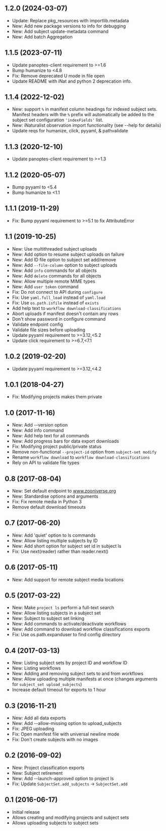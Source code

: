 ## 1.2.0 (2024-03-07)
- Update: Replace pkg_resources with importlib.metadata
- New: Add new package versions to info for debugging
- New: Add subject update-metadata command
- New: Add batch Aggregation

## 1.1.5 (2023-07-11)
- Update panoptes-client requirement to >=1.6
- Bump humanize to <4.8
- Fix: Remove deprecated U mode in file open
- Update README with iNat and python 2 deprecation info.

## 1.1.4 (2022-12-02)

- New: support `%` in manifest column headings for indexed subject sets. Manifest headers with the `%` prefix will automatically be added to the subject set configuration `'indexFields'` list.
- New: iNaturalist observation import functionality (see --help for details)
- Update reqs for humanize, click, pyyaml, & pathvalidate

## 1.1.3 (2020-12-10)

- Update panoptes-client requirement to >=1.3

## 1.1.2 (2020-05-07)

- Bump pyyaml to <5.4
- Bump humanize to <1.1

## 1.1.1 (2019-11-29)

- Fix: Bump pyyaml requirement to >=5.1 to fix AttributeError

## 1.1 (2019-10-25)

- New: Use multithreaded subject uploads
- New: Add option to resume subject uploads on failure
- New: Add ID file option to subject set add/remove
- New: Add `--file-column` option to subject uploads
- New: Add `info` commands for all objects
- New: Add `delete` commands for all objects
- New: Allow multiple remote MIME types
- New: Add `user token` command
- Fix: Do not connect to API during `configure`
- Fix: Use `yaml.full_load` instead of `yaml.load`
- Fix: Use `os.path.isfile` instead of `exists`
- Add help text to `workflow download-classifications`
- Abort uploads if manifest doesn't contain any rows
- Don't show password in configure command
- Validate endpoint config
- Validate file sizes before uploading
- Update pyyaml requirement to >=3.12,<5.2
- Update click requirement to >=6.7,<7.1

## 1.0.2 (2019-02-20)

- Update pyyaml requirement to >=3.12,<4.2

## 1.0.1 (2018-04-27)

- Fix: Modifying projects makes them private

## 1.0 (2017-11-16)

- New: Add --version option
- New: Add info command
- New: Add help text for all commands
- New: Add progress bars for data export downloads
- Fix: Modifying project public/private status
- Remove non-functional `--project-id` option from `subject-set modify`
- Rename `workflow download` to `workflow download-classifications`
- Rely on API to validate file types

## 0.8 (2017-08-04)

- New: Set default endpoint to www.zooniverse.org
- New: Standardise options and arguments
- Fix: Fix remote media in Python 3
- Remove default download timeouts

## 0.7 (2017-06-20)

- New: Add 'quiet' option to ls commands
- New: Allow listing multiple subjects by ID
- New: Add short option for subject set id in subject ls
- Fix: Use next(reader) rather than reader.next()

## 0.6 (2017-05-11)

- New: Add support for remote subject media locations

## 0.5 (2017-03-22)

- New: Make `project ls` perform a full-text search
- New: Allow listing subjects in a subject set
- New: Subject to subject set linking
- New: Add commands to activate/deactivate workflows
- New: Add command to download workflow classifications exports
- Fix: Use os.path.expanduser to find config directory

## 0.4 (2017-03-13)

- New: Listing subject sets by project ID and workflow ID
- New: Listing workflows
- New: Adding and removing subject sets to and from workflows
- New: Allow uploading multiple manifests at once (changes arguments for
  `subject_set upload_subjects`)
- Increase default timeout for exports to 1 hour

## 0.3 (2016-11-21)

- New: Add all data exports
- New: Add --allow-missing option to upload_subjects
- Fix: JPEG uploading
- Fix: Open manifest file with universal newline mode
- Fix: Don't create subjects with no images

## 0.2 (2016-09-02)

- New: Project classification exports
- New: Subject retirement
- New: Add --launch-approved option to project ls
- Fix: Update `SubjectSet.add_subjects` -> `SubjectSet.add`

## 0.1 (2016-06-17)

- Initial release
- Allows creating and modifying projects and subject sets
- Allows uploading subjects to subject sets
